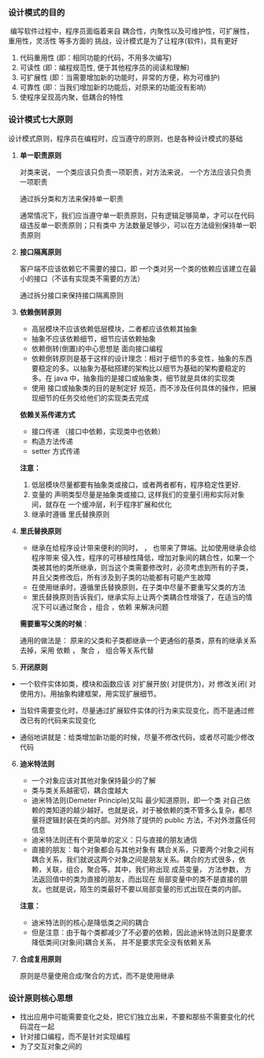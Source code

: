 ### 设计模式的目的

​	编写软件过程中，程序员面临着来自  耦合性，内聚性以及可维护性，可扩展性，重用性，灵活性 等多方面的
挑战，设计模式是为了让程序(软件)，具有更好

1. 代码重用性 (即：相同功能的代码，不用多次编写)
2. 可读性 (即：编程规范性, 便于其他程序员的阅读和理解)
3.  可扩展性 (即：当需要增加新的功能时，非常的方便，称为可维护)
4. 可靠性 (即：当我们增加新的功能后，对原来的功能没有影响)
5. 使程序呈现高内聚，低耦合的特性

### 设计模式七大原则

设计模式原则，程序员在编程时，应当遵守的原则，也是各种设计模式的基础

1. **单一职责原则**

   对类来说， 一个类应该只负责一项职责，对方法来说， 一个方法应该只负责一项职责

   通过拆分类和方法来保持单一职责  

   通常情况下，我们应当遵守单一职责原则，只有逻辑足够简单，才可以在代码级违反单一职责原则；只有类中
   方法数量足够少，可以在方法级别保持单一职责原则

2. **接口隔离原则**

   客户端不应该依赖它不需要的接口，即 一个类对另一个类的依赖应该建立在最小的接口（不该有实现类不需要的方法）

   通过拆分接口来保持接口隔离原则

3. **依赖倒转原则**

   - 高层模块不应该依赖低层模块，二者都应该依赖其抽象
   -  抽象不应该依赖细节，细节应该依赖抽象
   -  依赖倒转(倒置)的中心思想是 面向接口编程
   - 依赖倒转原则是基于这样的设计理念：相对于细节的多变性，抽象的东西要稳定的多。以抽象为基础搭建的架构比以细节为基础的架构要稳定的多。在 java 中，抽象指的是接口或抽象类，细节就是具体的实现类
   -  使用 接口或抽象类的目的是制定好 规范，而不涉及任何具体的操作，把展现细节的任务交给他们的实现类去完成

   **依赖关系传递方式**

   - 接口传递 （接口中依赖，实现类中也依赖）
   - 构造方法传递
   -  setter 方式传递

   **注意：**

   1. 低层模块尽量都要有抽象类或接口，或者两者都有，程序稳定性更好.
   2. 变量的 声明类型尽量是抽象类或接口, 这样我们的变量引用和实际对象间，就存在 一个缓冲层，利于程序扩展和优化
   3. 继承时遵循 里氏替换原则

4. **里氏替换原则**

   - 继承在给程序设计带来便利的同时， ， 也带来了弊端。比如使用继承会给程序带来 侵入性，程序的可移植性降低，增加对象间的耦合性，如果一个类被其他的类所继承，则当这个类需要修改时，必须考虑到所有的子类，并且父类修改后，所有涉及到子类的功能都有可能产生故障
   - 在使用继承时，遵循里氏替换原则，在子类中尽量不要重写父类的方法
   - 里氏替换原则告诉我们，继承实际上让两个类耦合性增强了，在适当的情况下可以通过聚合 ，组合 ，依赖 来解决问题

   **需要重写父类的时候**：

   通用的做法是： 原来的父类和子类都继承一个更通俗的基类，原有的继承关系去掉，采用 依赖 ， 聚合 ， 组合等关系代替

5.  **开闭原则**

   - 一个软件实体如类，模块和函数应该 对扩展开放( 对提供方)，对 修改关闭( 对使用方)。用抽象构建框架，用实现扩展细节。
   -  当软件需要变化时，尽量通过扩展软件实体的行为来实现变化，而不是通过修改已有的代码来实现变化

   - 通俗地讲就是：给类增加新功能的时候，尽量不修改代码，或者尽可能少修改代码

6. **迪米特法则**

   - 一个对象应该对其他对象保持最少的了解
   - 类与类关系越密切，耦合度越大
   - 迪米特法则(Demeter Principle)又叫 最少知道原则，即一个类 对自己依赖的类知道的越少越好。也就是说，对于被依赖的类不管多么复杂，都尽量将逻辑封装在类的内部。对外除了提供的 public 方法，不对外泄露任何信息
   - 迪米特法则还有个更简单的定义：只与直接的朋友通信
   - 直接的朋友：每个对象都会与其他对象有 耦合关系，只要两个对象之间有耦合关系，我们就说这两个对象之间是朋友关系。耦合的方式很多，依赖，关联，组合，聚合等。其中，我们称出现 成员变量， 方法参数， 方法返回值中的类为直接的朋友，而出现在 局部变量中的类不是直接的朋友。也就是说，陌生的类最好不要以局部变量的形式出现在类的内部。

   **注意：**

   - 迪米特法则的核心是降低类之间的耦合
   - 但是注意：由于每个类都减少了不必要的依赖，因此迪米特法则只是要求降低类间(对象间)耦合关系， 并不是要求完全没有依赖关系

7. **合成复用原则**

   原则是尽量使用合成/聚合的方式，而不是使用继承

### 设计原则核心思想

- 找出应用中可能需要变化之处，把它们独立出来，不要和那些不需要变化的代码混在一起
-  针对接口编程，而不是针对实现编程
-  为了交互对象之间的